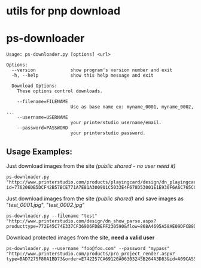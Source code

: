 # utils for pnp download

# ps-downloader
    Usage: ps-downloader.py [options] <url> 

    Options:
      --version             show program's version number and exit
      -h, --help            show this help message and exit

      Download Options:
        These options control downloads.
    
        --filename=FILENAME
                            Use as base name ex: myname_0001, myname_0002, ...
        --username=USERNAME
                            your printerstudio username/email.
        --password=PASSWORD
                            your printerstudio password.

## Usage Examples:

Just download images from the site *(public shared - no user need it)*

    ps-downloader.py "http://www.printerstudio.com/products/playingcard/design/dn_playingcards_front_dynamic.aspx?id=776206DB5DCF42B57BCE771A7E81A300901C5033E4F678D53001E1E930F6A6C765C02DBF2B90F1F4&ssid=33ADDB4C6F6F4830BA8B3A53500F709F"

Just download images from the site *(public shared)* and save images as "*test_0001.jpg*", "*test_0002.jpg*"

    ps-downloader.py --filename "test" "http://www.printerstudio.com/design/dn_show_parse.aspx?producttype=772E45C74E337CF36906FDBEFF230590&flow=868A4695A58AE09DFCB8D0AE100A93FF163EC7F6C8151841&id=E5997B120EFE58F2C15778485FE58D9AAEFCF816B3950DC3DBA0F7EEE4246A63F44AB90C58B90B39&projecttype=EFAE81EBDA27CF77EB9E00D7A1ACC4D5&projectfrom=EFAE81EBDA27CF77EB9E00D7A1ACC4D5&orderno=&ssid=BD8A9EF3E9C940018DB48E5A341B6469"

Download protected images from the site, **need a valid user**

    ps-downloader.py --username "foo@foo.com" --password "mypass" "http://www.printerstudio.com/products/pro_project_render.aspx?type=BAD7275F80A1BD73&order=E742257CA69120A06303245B264A3D83&id=A09CA5521B949F4396809EB370917E83322B4AE40C3EB279A58217F08BB57FE9E412121432C53FF7"
